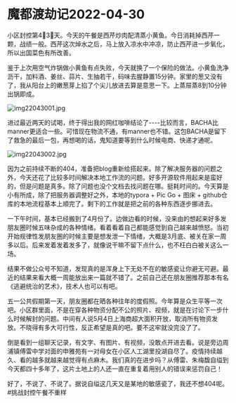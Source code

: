 # 魔都渡劫记2022-04-30

小区封控第4⃣️3⃣️天。今天的午餐是西芹炒肉配清蒸小黄鱼。今日消耗掉西芹一颗，战绩一般。西芹这次焯水之后，马上放入凉水中冲凉，防止西芹进一步氧化，所以出国菜色有所改善。

鉴于上次用空气炸锅做小黄鱼有点失败，今天就换了一个保险的做法。小黄鱼洗净沥干，加料酒、姜丝、蒜片、生抽若干，码味去腥静置15分钟。家里的葱又没有了，我从阳台上的嫩葱芽上掐了个尖儿放进去算是意思一下。上蒸屉蒸8到10分钟出锅即成。

<img decoding="async" src="https://i0.wp.com/s2.loli.net/2022/04/30/JwkCqab9DVvSKsh.jpg?w=640&#038;ssl=1" alt="img22043001.jpg" data-recalc-dims="1" />

进过最近两天的试喝，终于得出我的网红咖啡结论了\----比较而言，BACHA比manner更适合一些。可惜现在物流不通，有manner也不错。这包BACHA是留下了救急的最后一包，再想喝的话，鬼知道要等到什么时候电商、快递才通呢。

<img decoding="async" src="https://i0.wp.com/s2.loli.net/2022/04/30/jrAPth1IMvgYyRq.jpg?w=640&#038;ssl=1" alt="img22043002.jpg" data-recalc-dims="1" />

因为之前持续不断的404，准备把blog重新给搭起来。除了解决服务器的问题之外，今天还花了比较多时间解决本地工作流的问题。好多开源软件用起来是蛮好的，但是问题是真多。除了问题也没个文档去找问题在哪。挺耗时间的。今天算是小有所成，除了把服务器调整好之外，本地的typora + Pic Go + 图床 + github仓库的本地流程基本上顺完了。剩下的工作就是把之前的各种东西逐步挪进去。

一下午时间，基本已经搬到了4月份了。边做边看的时候，没来由的想起来好多发朋友圈时候五味杂成的各种情绪。看着看着自己都能感觉到自己越来越愤怒。当初开始规律性发朋友圈的时候主要是想发泄一下情绪，大概是3月底、被关在家一周多以后。后来发着发着发多了，就像说干嘛不留下点什么，也不枉白白被关这么一场。

结果不做公众号不知道，发现真的是浑身上下无处不在的敏感瓷让你避无可避。最近的结果来看大概一周能放出来一篇就不错了。之前自己还在朋友圈推荐那本有名《逃避统治的艺术》，技术人也可以有吧。

五一公共假期第一天，朋友圈都在晒各种往年的度假照。今年算是众生平等一次吧。小区群里面，不是在穿各种物资分配不公的照片、视频，就是在讨论下一步什么时候解封的问题。中间有人说5月4日上海商超大面积开放，取消所有物资发放。不晓得有多大可行性，反正希望是真的吧。要不这牢就没完没了了。

倒是看到一组聊天记录，有文字、有图片、有视频，没敢点开进去看。说是旁边周浦镇傅雷中学对面的申雅苑有一对母女在小区人工湖里投湖自尽了。疫情持续越久、看的越多就越来越觉得有点麻木。我们真的在进步吗？从傅雷、朱梅馥自缢到今天都四十多年了，这片土地上的人还一直在重复着用别人的错误来惩罚自己！

好了，不说了、不说了。据说自缢这几天又是某地的敏感瓷了，我还不想404呢。 #挑战封控午餐不重样

